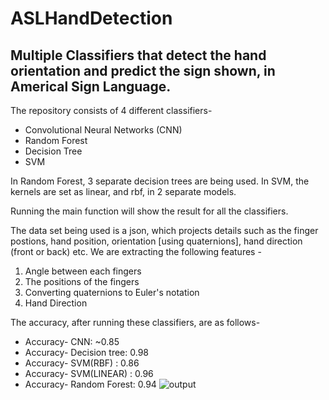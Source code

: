 # ASLHandDetection
## Multiple Classifiers that detect the hand orientation and predict the sign shown, in Americal Sign Language.

The repository consists of 4 different classifiers- 
* Convolutional Neural Networks (CNN)
* Random Forest
* Decision Tree
* SVM

In Random Forest, 3 separate decision trees are being used. 
In SVM, the kernels are set as linear, and rbf, in 2 separate models. 

Running the main function will show the result for all the classifiers. 

The data set being used is a json, which projects details such as the finger postions, hand position, orientation [using quaternions], hand direction (front or back) etc. 
We are extracting the following features - 

1. Angle between each fingers
2. The positions of the fingers
3. Converting quaternions to Euler's notation
4. Hand Direction

The accuracy, after running these classifiers, are as follows- 
* Accuracy- CNN: ~0.85
* Accuracy- Decision tree: 0.98
* Accuracy- SVM(RBF) : 0.86
* Accuracy- SVM(LINEAR) : 0.96
* Accuracy- Random Forest: 0.94
![output](https://github.com/MOHDDANISHKHAN06/ASL/assets/47732298/c69c157d-766d-4257-afef-a529700a2bcf)

